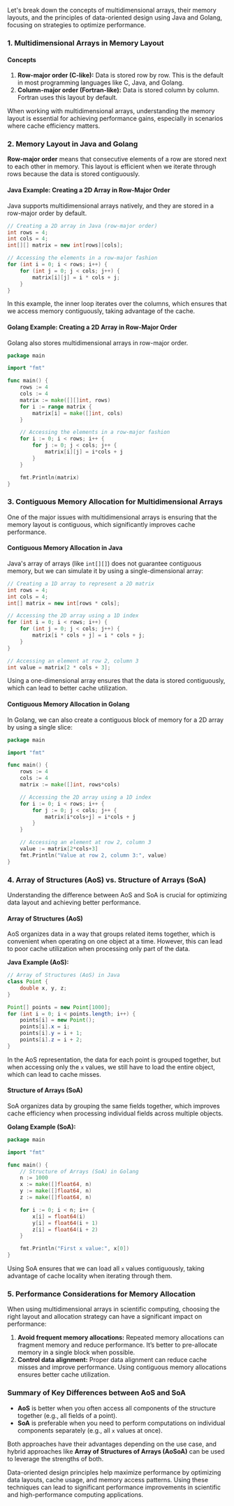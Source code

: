 Let's break down the concepts of multidimensional arrays, their memory layouts, and the principles of data-oriented design using Java and Golang, focusing on strategies to optimize performance.

### 1. Multidimensional Arrays in Memory Layout

#### **Concepts**

1. **Row-major order (C-like):** Data is stored row by row. This is the default in most programming languages like C, Java, and Golang.
2. **Column-major order (Fortran-like):** Data is stored column by column. Fortran uses this layout by default.

When working with multidimensional arrays, understanding the memory layout is essential for achieving performance gains, especially in scenarios where cache efficiency matters.

### 2. Memory Layout in Java and Golang

**Row-major order** means that consecutive elements of a row are stored next to each other in memory. This layout is efficient when we iterate through rows because the data is stored contiguously.

#### **Java Example: Creating a 2D Array in Row-Major Order**
Java supports multidimensional arrays natively, and they are stored in a row-major order by default.

```java
// Creating a 2D array in Java (row-major order)
int rows = 4;
int cols = 4;
int[][] matrix = new int[rows][cols];

// Accessing the elements in a row-major fashion
for (int i = 0; i < rows; i++) {
    for (int j = 0; j < cols; j++) {
        matrix[i][j] = i * cols + j;
    }
}
```

In this example, the inner loop iterates over the columns, which ensures that we access memory contiguously, taking advantage of the cache.

#### **Golang Example: Creating a 2D Array in Row-Major Order**
Golang also stores multidimensional arrays in row-major order.

```go
package main

import "fmt"

func main() {
    rows := 4
    cols := 4
    matrix := make([][]int, rows)
    for i := range matrix {
        matrix[i] = make([]int, cols)
    }

    // Accessing the elements in a row-major fashion
    for i := 0; i < rows; i++ {
        for j := 0; j < cols; j++ {
            matrix[i][j] = i*cols + j
        }
    }

    fmt.Println(matrix)
}
```

### 3. Contiguous Memory Allocation for Multidimensional Arrays

One of the major issues with multidimensional arrays is ensuring that the memory layout is contiguous, which significantly improves cache performance.

#### **Contiguous Memory Allocation in Java**
Java's array of arrays (like `int[][]`) does not guarantee contiguous memory, but we can simulate it by using a single-dimensional array:

```java
// Creating a 1D array to represent a 2D matrix
int rows = 4;
int cols = 4;
int[] matrix = new int[rows * cols];

// Accessing the 2D array using a 1D index
for (int i = 0; i < rows; i++) {
    for (int j = 0; j < cols; j++) {
        matrix[i * cols + j] = i * cols + j;
    }
}

// Accessing an element at row 2, column 3
int value = matrix[2 * cols + 3];
```

Using a one-dimensional array ensures that the data is stored contiguously, which can lead to better cache utilization.

#### **Contiguous Memory Allocation in Golang**
In Golang, we can also create a contiguous block of memory for a 2D array by using a single slice:

```go
package main

import "fmt"

func main() {
    rows := 4
    cols := 4
    matrix := make([]int, rows*cols)

    // Accessing the 2D array using a 1D index
    for i := 0; i < rows; i++ {
        for j := 0; j < cols; j++ {
            matrix[i*cols+j] = i*cols + j
        }
    }

    // Accessing an element at row 2, column 3
    value := matrix[2*cols+3]
    fmt.Println("Value at row 2, column 3:", value)
}
```

### 4. Array of Structures (AoS) vs. Structure of Arrays (SoA)

Understanding the difference between AoS and SoA is crucial for optimizing data layout and achieving better performance.

#### **Array of Structures (AoS)**

AoS organizes data in a way that groups related items together, which is convenient when operating on one object at a time. However, this can lead to poor cache utilization when processing only part of the data.

**Java Example (AoS):**
```java
// Array of Structures (AoS) in Java
class Point {
    double x, y, z;
}

Point[] points = new Point[1000];
for (int i = 0; i < points.length; i++) {
    points[i] = new Point();
    points[i].x = i;
    points[i].y = i + 1;
    points[i].z = i + 2;
}
```

In the AoS representation, the data for each point is grouped together, but when accessing only the `x` values, we still have to load the entire object, which can lead to cache misses.

#### **Structure of Arrays (SoA)**

SoA organizes data by grouping the same fields together, which improves cache efficiency when processing individual fields across multiple objects.

**Golang Example (SoA):**
```go
package main

import "fmt"

func main() {
    // Structure of Arrays (SoA) in Golang
    n := 1000
    x := make([]float64, n)
    y := make([]float64, n)
    z := make([]float64, n)

    for i := 0; i < n; i++ {
        x[i] = float64(i)
        y[i] = float64(i + 1)
        z[i] = float64(i + 2)
    }

    fmt.Println("First x value:", x[0])
}
```

Using SoA ensures that we can load all `x` values contiguously, taking advantage of cache locality when iterating through them.

### 5. Performance Considerations for Memory Allocation

When using multidimensional arrays in scientific computing, choosing the right layout and allocation strategy can have a significant impact on performance:

1. **Avoid frequent memory allocations:** Repeated memory allocations can fragment memory and reduce performance. It’s better to pre-allocate memory in a single block when possible.
2. **Control data alignment:** Proper data alignment can reduce cache misses and improve performance. Using contiguous memory allocations ensures better cache utilization.

### Summary of Key Differences between AoS and SoA

- **AoS** is better when you often access all components of the structure together (e.g., all fields of a point).
- **SoA** is preferable when you need to perform computations on individual components separately (e.g., all `x` values at once).

Both approaches have their advantages depending on the use case, and hybrid approaches like **Array of Structures of Arrays (AoSoA)** can be used to leverage the strengths of both.

Data-oriented design principles help maximize performance by optimizing data layouts, cache usage, and memory access patterns. Using these techniques can lead to significant performance improvements in scientific and high-performance computing applications.